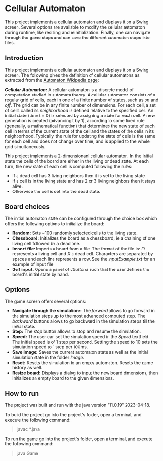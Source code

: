 # Cellular Automaton
This project implements a cellular automaton and displays it on a Swing screen. 
Several options are available to modify the cellular automaton during runtime, like resizing and reinitialization. 
Finally, one can navigate through the game steps and can save the different automaton steps into files. 

## Introduction 

This project implements a cellular automaton and displays it on a Swing screen. 
The following gives the definition of cellular automatons as extracted from the [Automaton Wikipedia page](https://en.wikipedia.org/wiki/Cellular_automaton):

***Cellular Automaton:*** A cellular automaton is a discrete model of computation studied in automata theory. 
A cellular automaton consists of a regular grid of cells, each in one of a finite number of states, such as *on* and *off*. The grid can be in any finite number of dimensions. For each cell, a set of cells called its *neighborhood* is defined relative to the specified cell. An initial state (time t = 0) is selected by assigning a state for each cell. A new generation is created (advancing t by 1), according to some fixed rule (generally, a mathematical function) that determines the new state of each cell in terms of the current state of the cell and the states of the cells in its neighborhood. Typically, the rule for updating the state of cells is the same for each cell and does not change over time, and is applied to the whole grid simultaneously.

This project implements a 2-dimensionanl cellular automaton. 
In the initial state the cells of the board are either in the living or dead state. 
At each turn, the new state of each cell is computed following the rules:
* If a dead cell has 3 living neighbors then it is set to the living state.
* If a cell is in the living state and has 2 or 3 living neighbors then it stays alive.
* Otherwise the cell is set into the dead state.  

## Board choices 
The initial automaton state can be configured through the choice box which offers the following options to initialize the board: 
* **Random:** Sets ~100 randomly selected cells to the living state. 
* **Chessboard:** Initializes the board as a chessboard, ie a chaining of one living cell followed by a dead one.
* **Import file:** Imports a board from a file. The format of the file is: *O* represents a living cell and *X* a dead cell. Characters are separated by spaces and each line represents a row. See the *inputExample.txt* for an example of input file.
* **Self input:** Opens a panel of *JButtons* such that the user defines the board's initial state by hand.

## Options 
The game screen offers several options:
* **Navigate through the simulation::** The *forward* allows to go forward in the simulation steps up to the most advanced computed step. The *backward* buttons allows to go backward in the simulation steps till the initial state.
* **Stop:** The *stop* button allows to stop and resume the simulation.
* **Speed:** The user can set the simulation speed in the *Speed* textfield. The initial speed is of 1 step per second. Setting the speed to 10 sets the simulation speed to 1 step per 100ms.
* **Save image:** Saves the current automaton state as well as the initial simulation state in the folder *Image*.
* **Reset:** Resets the simulation to an empty automaton. Resets the game history as well.
* **Resize board:** Displays a dialog to input the new board dimensions, then initializes an empty board to the given dimensions.

## How to run
The project was built and run with the java version "11.0.19" 2023-04-18.

To build the project go into the project's folder, open a terminal, and execute the following command:
> javac *.java 

To run the game go into the project's folder, open a terminal, and execute the following command:
> java Game <rows> <columns> 

